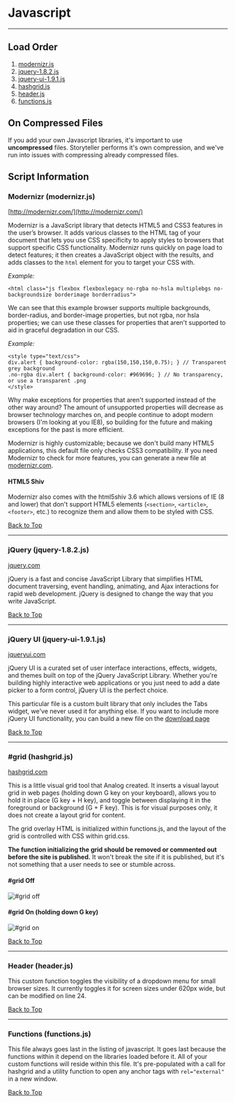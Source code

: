 # Javascript

---
<a name="top"></a>
## Load Order
1. [modernizr.js](#modernizr)
1. [jquery-1.8.2.js](#jquery)
1. [jquery-ui-1.9.1.js](#jquery-ui)
1. [hashgrid.js](#hashgrid)
1. [header.js](#header)
1. [functions.js](#functions)


## On Compressed Files

If you add your own Javascript libraries, it's important to use **uncompressed** files. Storyteller performs it's own compression, and we've run into issues with compressing already compressed files.


## Script Information

<a name="modernizr"></a>
### Modernizr (modernizr.js)

[http://modernizr.com/](http://modernizr.com/)

Modernizr is a JavaScript library that detects HTML5 and CSS3 features in the user’s browser. It adds various classes to the HTML tag of your document that lets you use CSS specificity to apply styles to browsers that support specific CSS functionality. Modernizr runs quickly on page load to detect features; it then creates a JavaScript object with the results, and adds classes to the `html` element for you to target your CSS with.

_Example:_

    <html class="js flexbox flexboxlegacy no-rgba no-hsla multiplebgs no-backgroundsize borderimage borderradius">

We can see that this example browser supports multiple backgrounds, border-radius, and border-image properties, but not rgba, nor hsla properties; we can use these classes for properties that aren't supported to aid in graceful degradation in our CSS.

_Example:_

    <style type="text/css">
    div.alert { background-color: rgba(150,150,150,0.75); } // Transparent grey background
    .no-rgba div.alert { background-color: #969696; } // No transparency, or use a transparent .png
    </style>

Why make exceptions for properties that aren't supported instead of the other way around? The amount of unsupported properties will decrease as browser technology marches on, and people continue to adopt modern browsers (I'm looking at you IE8), so building for the future and making exceptions for the past is more efficient.

Modernizr is highly customizable; because we don't build many HTML5 applications, this default file only checks CSS3 compatibility. If you need Modernizr to check for more features, you can generate a new file at [modernizr.com](http://modernizr.com/).

#### HTML5 Shiv

Modernizr also comes with the html5shiv 3.6 which allows versions of IE (8 and lower) that don't support HTML5 elements (`<section>`, `<article>`, `<footer>`, etc.) to recognize them and allow them to be styled with CSS.

[Back to Top](#top)

---

<a name="jquery"></a>
### jQuery (jquery-1.8.2.js)

[jquery.com](http://jquery.com/)

jQuery is a fast and concise JavaScript Library that simplifies HTML document traversing, event handling, animating, and Ajax interactions for rapid web development. jQuery is designed to change the way that you write JavaScript.

[Back to Top](#top)

---

<a name="jquery-ui"></a>
### jQuery UI (jquery-ui-1.9.1.js)

[jqueryui.com](http://jqueryui.com/)

jQuery UI is a curated set of user interface interactions, effects, widgets, and themes built on top of the jQuery JavaScript Library. Whether you're building highly interactive web applications or you just need to add a date picker to a form control, jQuery UI is the perfect choice.

This particular file is a custom built library that only includes the Tabs widget, we've never used it for anything else. If you want to include more jQuery UI functionality, you can build a new file on the [download page](http://jqueryui.com/download/)

[Back to Top](#top)

---

<a name="hashgrid"></a>
### #grid (hashgrid.js)

[hashgrid.com](http://hashgrid.com/)

This is a little visual grid tool that Analog created. It inserts a visual layout grid in web pages (holding down G key on your keyboard), allows you to hold it in place (G key + H key), and toggle between displaying it in the foreground or background (G + F key). This is for visual purposes only, it does not create a layout grid for content.

The grid overlay HTML is initialized within functions.js, and the layout of the grid is controlled with CSS within grid.css. 

**The function initializing the grid should be removed or commented out before the site is published.** It won't break the site if it is published, but it's not something that a user needs to see or stumble across.

#### #grid Off
![#grid off](http://cdn.sparkart.net/sparkart/gonzo/grid.png)

#### #grid On (holding down G key)
![#grid on](http://cdn.sparkart.net/sparkart/gonzo/grid-on.png)

[Back to Top](#top)

---

<a name="header"></a>
### Header (header.js)

This custom function toggles the visibility of a dropdown menu for small browser sizes. It currently toggles it for screen sizes under 620px wide, but can be modified on line 24.

[Back to Top](#top)

---

<a name="functions"></a>
### Functions (functions.js)

This file always goes last in the listing of javascript. It goes last because the functions within it depend on the libraries loaded before it. All of your custom functions will reside within this file. It's pre-populated with a call for hashgrid and a utility function to open any anchor tags with `rel="external"` in a new window.

[Back to Top](#top)